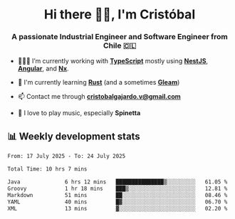 <h1 align="center">Hi there ✌🏻, I'm Cristóbal</h1>
<h3 align="center">A passionate Industrial Engineer and Software Engineer from Chile 🇨🇱</h3>

- 🧑🏻‍💻 I’m currently working with **[TypeScript](https://www.typescriptlang.org)** mostly using **[NestJS](https://nestjs.com)**, **[Angular](https://angular.io)**, and **[Nx](https://nx.dev)**.

- 🌱 I'm currently learning **[Rust](https://www.rust-lang.org)** (and a sometimes **[Gleam](https://gleam.run/)**)

- 📫 Contact me through **cristobalgajardo.v@gmail.com**

- 🎸 I love to play music, especially **Spinetta**

## 📊 Weekly development stats

<!--START_SECTION:waka-->

```txt
From: 17 July 2025 - To: 24 July 2025

Total Time: 10 hrs 7 mins

Java              6 hrs 12 mins   ███████████████▒░░░░░░░░░   61.05 %
Groovy            1 hr 18 mins    ███▒░░░░░░░░░░░░░░░░░░░░░   12.81 %
Markdown          51 mins         ██░░░░░░░░░░░░░░░░░░░░░░░   08.46 %
YAML              40 mins         █▓░░░░░░░░░░░░░░░░░░░░░░░   06.70 %
XML               13 mins         ▓░░░░░░░░░░░░░░░░░░░░░░░░   02.20 %
```

<!--END_SECTION:waka-->
